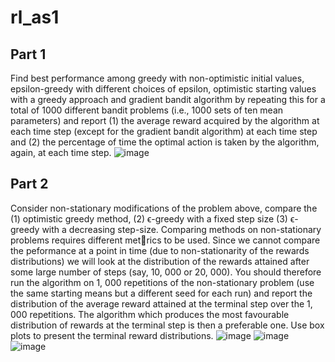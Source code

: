 # rl_as1
## Part 1
Find best performance among greedy with non-optimistic initial values, epsilon-greedy with different choices of epsilon, optimistic starting values with a greedy approach and gradient bandit algorithm by repeating this for a total of 1000 different bandit problems (i.e., 1000 sets of ten mean parameters) and report (1) the average reward acquired by the algorithm at each time step (except for the gradient bandit algorithm) at each time step and (2) the percentage of time the optimal action is taken by the algorithm, again, at each time step.
![image](https://github.com/chencc23/rl_as1/assets/165184429/6096e955-efe5-4023-8c14-a9d38dba9581)
## Part 2
Consider non-stationary modifications of the problem above,  compare the (1) optimistic greedy method, (2) ϵ-greedy with a fixed step size (3) ϵ-greedy with a decreasing step-size. Comparing methods on non-stationary problems requires different metrics to be used. Since we cannot compare the peformance at a point in time (due to non-stationarity of the rewards distributions) we will look at the distribution of the rewards attained after some large number of steps (say, 10, 000 or 20, 000). You should therefore run the algorithm on 1, 000 repetitions of the non-stationary problem (use the same starting means but a different seed for each run) and report the distribution of the average reward attained at the terminal step over the 1, 000 repetitions. The algorithm which produces the most favourable distribution of rewards at the terminal step is then a preferable one. Use box plots to present the terminal reward distributions.
![image](https://github.com/chencc23/rl_as1/assets/165184429/4519c304-ddf6-4240-ac67-f351979ba620)
![image](https://github.com/chencc23/rl_as1/assets/165184429/0dea9cd1-a501-42d5-9f7b-bb7260c546fc)
![image](https://github.com/chencc23/rl_as1/assets/165184429/c6e6c5b1-e85c-4f15-b7a3-0f23835af4bb)
